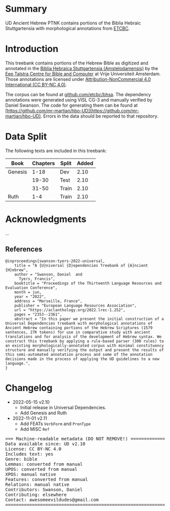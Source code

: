 # Summary

UD Ancient Hebrew PTNK contains portions of the Biblia Hebraic Stuttgartensia with morphological annotations from [ETCBC](https://github.com/etcbc/bhsa).

# Introduction

This treebank contains portions of the Hebrew Bible as digitized and annotated in the [Biblia Hebraica Stuttgartensia (Amstelodamensis)](http://dx.doi.org/10.17026%2Fdans-z6y-skyh) by the [Eep Talstra Centre for Bible and Computer](http://etcbc.nl) at Vrije Universiteit Amsterdam. Those annotations are licensed under [Attribution-NonCommercial 4.0 International (CC BY-NC 4.0)](https://creativecommons.org/licenses/by-nc/4.0/).

The corpus can be found at [github.com/etcbc/bhsa](https://github.com/etcbc/bhsa). The dependency annotations were generated using VISL CG-3 and manually verified by Daniel Swanson. The code for generating them can be found at [https://github.com/mr-martian/hbo-UD](https://github.com/mr-martian/hbo-UD). Errors in the data should be reported to that repository.

# Data Split

The following texts are included in this treebank:

| Book    | Chapters | Split | Added |
|---------|----------|-------|-------|
| Genesis | 1-18     | Dev   | 2.10  |
|         | 19-30    | Test  | 2.10  |
|         | 31-50    | Train | 2.10  |
| Ruth    | 1-4      | Train | 2.10  |

# Acknowledgments

...

## References

```
@inproceedings{swanson-tyers-2022-universal,
    title = "A {U}niversal {D}ependencies Treebank of {A}ncient {H}ebrew",
    author = "Swanson, Daniel  and
      Tyers, Francis",
    booktitle = "Proceedings of the Thirteenth Language Resources and Evaluation Conference",
    month = jun,
    year = "2022",
    address = "Marseille, France",
    publisher = "European Language Resources Association",
    url = "https://aclanthology.org/2022.lrec-1.252",
    pages = "2353--2361",
    abstract = "In this paper we present the initial construction of a Universal Dependencies treebank with morphological annotations of Ancient Hebrew containing portions of the Hebrew Scriptures (1579 sentences, 27K tokens) for use in comparative study with ancient translations and for analysis of the development of Hebrew syntax. We construct this treebank by applying a rule-based parser (300 rules) to an existing morphologically-annotated corpus with minimal constituency structure and manually verifying the output and present the results of this semi-automated annotation process and some of the annotation decisions made in the process of applying the UD guidelines to a new language.",
}
```

# Changelog

* 2022-05-15 v2.10
  * Initial release in Universal Dependencies.
  * Add Genesis and Ruth
* 2022-11-01 v2.11
  * Add FEATs `VerbForm` and `PronType`
  * Add MISC `Ref`

<pre>
=== Machine-readable metadata (DO NOT REMOVE!) ================================
Data available since: UD v2.10
License: CC BY-NC 4.0
Includes text: yes
Genre: bible
Lemmas: converted from manual
UPOS: converted from manual
XPOS: manual native
Features: converted from manual
Relations: manual native
Contributors: Swanson, Daniel
Contributing: elsewhere
Contact: awesomeevildudes@gmail.com
===============================================================================
</pre>
